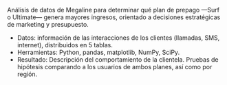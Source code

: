 Análisis de datos de Megaline para determinar qué plan de prepago —Surf o Ultimate— genera mayores ingresos, orientado a decisiones estratégicas de marketing y presupuesto. 

- Datos: información de las interacciones de los clientes (llamadas, SMS, internet), distribuidos en 5 tablas.
- Herramientas: Python, pandas, matplotlib, NumPy, SciPy. 
- Resultado: Descripción del comportamiento de la clientela. Pruebas de hipótesis comparando a los usuarios de ambos planes, así como por región. 

